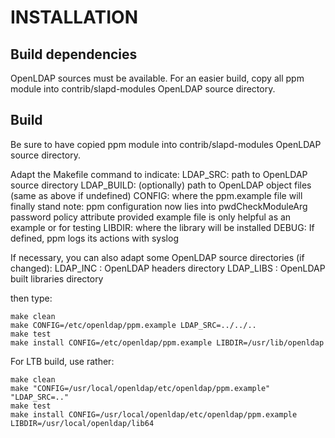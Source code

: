 INSTALLATION
============

Build dependencies
------------------
OpenLDAP sources must be available. For an easier build, copy all ppm module
into contrib/slapd-modules OpenLDAP source directory.

Build
-----
Be sure to have copied ppm module into contrib/slapd-modules OpenLDAP source
directory.

Adapt the Makefile command to indicate:
LDAP_SRC: path to OpenLDAP source directory
LDAP_BUILD: (optionally) path to OpenLDAP object files (same as above if undefined)
CONFIG: where the ppm.example file will finally stand
        note: ppm configuration now lies into pwdCheckModuleArg password policy attribute
              provided example file is only helpful as an example or for testing
LIBDIR: where the library will be installed
DEBUG: If defined, ppm logs its actions with syslog

If necessary, you can also adapt some OpenLDAP source directories (if changed):
LDAP_INC : OpenLDAP headers directory
LDAP_LIBS : OpenLDAP built libraries directory

then type:

```
make clean
make CONFIG=/etc/openldap/ppm.example LDAP_SRC=../../..
make test
make install CONFIG=/etc/openldap/ppm.example LIBDIR=/usr/lib/openldap
```


For LTB build, use rather:

```
make clean
make "CONFIG=/usr/local/openldap/etc/openldap/ppm.example" "LDAP_SRC=.."
make test
make install CONFIG=/usr/local/openldap/etc/openldap/ppm.example LIBDIR=/usr/local/openldap/lib64
```

